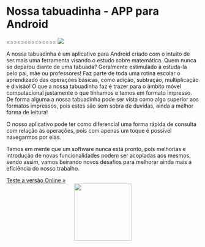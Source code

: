 <h1>Nossa tabuadinha - APP para Android</h1>
==============

<img src="https://fbcdn-sphotos-c-a.akamaihd.net/hphotos-ak-frc1/t1/10009314_523995344389712_2037172917_n.jpg"/>

<p>A nossa tabuadinha é um aplicativo para Android criado com o intuito de ser mais uma ferramenta visando o estudo sobre matemática. Quem nunca se deparou diante de uma tabuada? Geralmente estimulado a estuda-la pelo pai, mãe ou professores! Faz parte de toda uma rotina escolar o aprendizado das operações básicas, como adição, subtração, multiplicação e divisão! O que a nossa tabuadinha faz é trazer para o âmbito móvel computacional justamente o que tínhamos e temos em formato impresso. De forma alguma a nossa tabuadinha pode ser vista como algo superior aos formatos impressos, pois estes são sem sobra de duvidas, ainda a melhor forma de leitura! </p>

<p>O nosso aplicativo pode ter como diferencial uma forma rápida de consulta com relação às operações, pois com apenas um toque é possível navegarmos por elas. </p>

<p>Temos em mente que um software nunca está pronto, pois melhorias e introdução de novas funcionalidades podem ser acopladas aos mesmos, sendo assim, vamos beirando novos desafios para melhorar ainda mais a eficiência do nosso trabalho.</p>
<a href="http://codepen.io/valdiney/full/eByAd" target="_blank">Teste a versão Online &raquo;</a>

<center><img src="https://fbcdn-sphotos-d-a.akamaihd.net/hphotos-ak-prn2/t1/1782099_521010078021572_1485595390_n.jpg" width="150"/></center>


